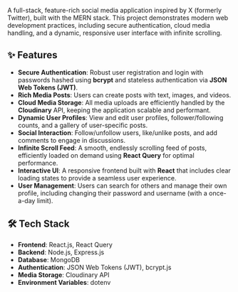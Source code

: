A full-stack, feature-rich social media application inspired by X (formerly Twitter), built with the MERN stack. This project demonstrates modern web development practices, including secure authentication, cloud media handling, and a dynamic, responsive user interface with infinite scrolling.

## ✨ Features

* **Secure Authentication**: Robust user registration and login with passwords hashed using **bcrypt** and stateless authentication via **JSON Web Tokens (JWT)**.
* **Rich Media Posts**: Users can create posts with text, images, and videos.
* **Cloud Media Storage**: All media uploads are efficiently handled by the **Cloudinary** API, keeping the application scalable and performant.
* **Dynamic User Profiles**: View and edit user profiles, follower/following counts, and a gallery of user-specific posts.
* **Social Interaction**: Follow/unfollow users, like/unlike posts, and add comments to engage in discussions.
* **Infinite Scroll Feed**: A smooth, endlessly scrolling feed of posts, efficiently loaded on demand using **React Query** for optimal performance.
* **Interactive UI**: A responsive frontend built with **React** that includes clear loading states to provide a seamless user experience.
* **User Management**: Users can search for others and manage their own profile, including changing their password and username (with a once-a-day limit).

## 🛠️ Tech Stack

* **Frontend**: React.js, React Query
* **Backend**: Node.js, Express.js
* **Database**: MongoDB
* **Authentication**: JSON Web Tokens (JWT), bcrypt.js
* **Media Storage**: Cloudinary API
* **Environment Variables**: dotenv
